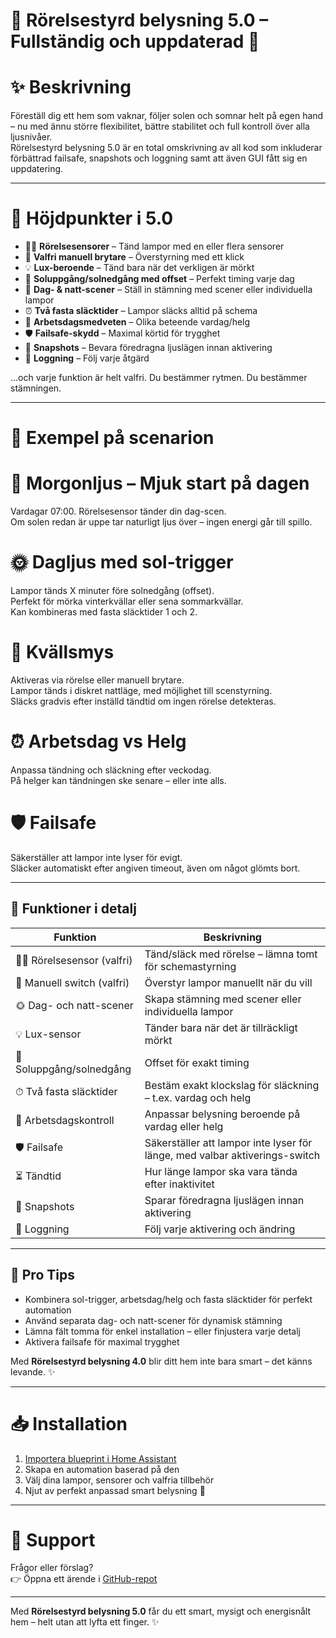 # 🌟 Rörelsestyrd belysning 5.0 – Fullständig och uppdaterad 🌟

# ✨ Beskrivning

Föreställ dig ett hem som vaknar, följer solen och somnar helt på egen hand – nu med ännu större flexibilitet, bättre stabilitet och full kontroll över alla ljusnivåer.  
Rörelsestyrd belysning 5.0 är en total omskrivning av all kod som inkluderar förbättrad failsafe, snapshots och loggning samt att även GUI fått sig en uppdatering.

---

# 🚀 Höjdpunkter i 5.0

- 🚶‍♂️ **Rörelsesensorer** – Tänd lampor med en eller flera sensorer  
- 🔘 **Valfri manuell brytare** – Överstyrning med ett klick  
- 💡 **Lux-beroende** – Tänd bara när det verkligen är mörkt  
- 🌅 **Soluppgång/solnedgång med offset** – Perfekt timing varje dag  
- 🎨 **Dag- & natt-scener** – Ställ in stämning med scener eller individuella lampor  
- ⏰ **Två fasta släcktider** – Lampor släcks alltid på schema  
- 📅 **Arbetsdagsmedveten** – Olika beteende vardag/helg  
- 🛡️ **Failsafe-skydd** – Maximal körtid för trygghet  
- 📸 **Snapshots** – Bevara föredragna ljuslägen innan aktivering  
- 📝 **Loggning** – Följ varje åtgärd  

…och varje funktion är helt valfri. Du bestämmer rytmen. Du bestämmer stämningen.

---

# 🌅 Exempel på scenarion

# 🌄 Morgonljus – Mjuk start på dagen

Vardagar 07:00. Rörelsesensor tänder din dag-scen.  
Om solen redan är uppe tar naturligt ljus över – ingen energi går till spillo.

# 🌞 Dagljus med sol-trigger

Lampor tänds X minuter före solnedgång (offset).  
Perfekt för mörka vinterkvällar eller sena sommarkvällar.  
Kan kombineras med fasta släcktider 1 och 2.

# 🌙 Kvällsmys

Aktiveras via rörelse eller manuell brytare.  
Lampor tänds i diskret nattläge, med möjlighet till scenstyrning.  
Släcks gradvis efter inställd tändtid om ingen rörelse detekteras.

# ⏰ Arbetsdag vs Helg

Anpassa tändning och släckning efter veckodag.  
På helger kan tändningen ske senare – eller inte alls.

# 🛡️ Failsafe

Säkerställer att lampor inte lyser för evigt.  
Släcker automatiskt efter angiven timeout, även om något glömts bort.

---

## 🔧 Funktioner i detalj

| Funktion | Beskrivning |
|----------|-------------|
| 🚶‍♂️ Rörelsesensor (valfri) | Tänd/släck med rörelse – lämna tomt för schemastyrning |
| 🔘 Manuell switch (valfri) | Överstyr lampor manuellt när du vill |
| 🌞 Dag- och natt-scener | Skapa stämning med scener eller individuella lampor |
| 💡 Lux-sensor | Tänder bara när det är tillräckligt mörkt |
| 🌅 Soluppgång/solnedgång | Offset för exakt timing |
| ⏱ Två fasta släcktider | Bestäm exakt klockslag för släckning – t.ex. vardag och helg |
| 📅 Arbetsdagskontroll | Anpassar belysning beroende på vardag eller helg |
| 🛡️ Failsafe | Säkerställer att lampor inte lyser för länge, med valbar aktiverings-switch |
| ⏳ Tändtid | Hur länge lampor ska vara tända efter inaktivitet |
| 📸 Snapshots | Sparar föredragna ljuslägen innan aktivering |
| 📝 Loggning | Följ varje aktivering och ändring |

---

## 🌈 Pro Tips
- Kombinera sol-trigger, arbetsdag/helg och fasta släcktider för perfekt automation  
- Använd separata dag- och natt-scener för dynamisk stämning  
- Lämna fält tomma för enkel installation – eller finjustera varje detalj  
- Aktivera failsafe för maximal trygghet  

Med **Rörelsestyrd belysning 4.0** blir ditt hem inte bara smart – det känns levande. ✨

---

# 📥 Installation

1. [Importera blueprint i Home Assistant](https://my.home-assistant.io/redirect/blueprint_import/?blueprint_url=https://github.com/razzietheman/Avancerad-blueprint-for-belysning/blob/main/Tand_slack_blueprint.yaml)  
2. Skapa en automation baserad på den  
3. Välj dina lampor, sensorer och valfria tillbehör  
4. Njut av perfekt anpassad smart belysning 🎉

---

# 🤝 Support

Frågor eller förslag?  
👉 Öppna ett ärende i [GitHub-repot](https://github.com/razzietheman/Avancerad-blueprint-for-belysning)

---

Med **Rörelsestyrd belysning 5.0** får du ett smart, mysigt och energisnålt hem – helt utan att lyfta ett finger. ✨